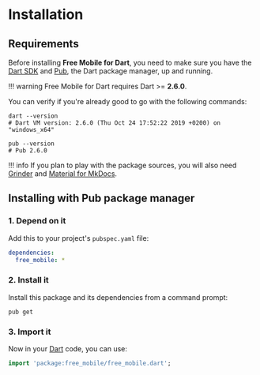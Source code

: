 # Installation

## Requirements
Before installing **Free Mobile for Dart**, you need to make sure you have the [Dart SDK](https://dart.dev/tools/sdk)
and [Pub](https://dart.dev/tools/pub/cmd), the Dart package manager, up and running.

!!! warning
    Free Mobile for Dart requires Dart >= **2.6.0**.

You can verify if you're already good to go with the following commands:

```shell
dart --version
# Dart VM version: 2.6.0 (Thu Oct 24 17:52:22 2019 +0200) on "windows_x64"

pub --version
# Pub 2.6.0
```

!!! info
    If you plan to play with the package sources, you will also need
    [Grinder](https://google.github.io/grinder.dart) and [Material for MkDocs](https://squidfunk.github.io/mkdocs-material).

## Installing with Pub package manager

### 1. Depend on it
Add this to your project's `pubspec.yaml` file:

```yaml
dependencies:
  free_mobile: *
```

### 2. Install it
Install this package and its dependencies from a command prompt:

```shell
pub get
```

### 3. Import it
Now in your [Dart](https://dart.dev) code, you can use:

```dart
import 'package:free_mobile/free_mobile.dart';
```
